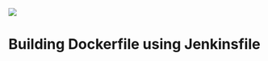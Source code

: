 <a href='http://localhost:8080/job/Jenkinsfile/'><img src='http://localhost:8080/buildStatus/icon?job=Jenkinsfile'></a>

# Building Dockerfile using Jenkinsfile
